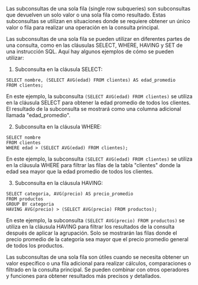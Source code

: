 Las subconsultas de una sola fila (single row subqueries) son subconsultas que devuelven un solo valor o una sola fila como resultado. Estas subconsultas se utilizan en situaciones donde se requiere obtener un único valor o fila para realizar una operación en la consulta principal.

Las subconsultas de una sola fila se pueden utilizar en diferentes partes de una consulta, como en las cláusulas SELECT, WHERE, HAVING y SET de una instrucción SQL. Aquí hay algunos ejemplos de cómo se pueden utilizar:

1. Subconsulta en la cláusula SELECT:

```
SELECT nombre, (SELECT AVG(edad) FROM clientes) AS edad_promedio
FROM clientes;
```

En este ejemplo, la subconsulta `(SELECT AVG(edad) FROM clientes)` se utiliza en la cláusula SELECT para obtener la edad promedio de todos los clientes. El resultado de la subconsulta se mostrará como una columna adicional llamada "edad_promedio".

2. Subconsulta en la cláusula WHERE:

```
SELECT nombre
FROM clientes
WHERE edad > (SELECT AVG(edad) FROM clientes);
```

En este ejemplo, la subconsulta `(SELECT AVG(edad) FROM clientes)` se utiliza en la cláusula WHERE para filtrar las filas de la tabla "clientes" donde la edad sea mayor que la edad promedio de todos los clientes.

3. Subconsulta en la cláusula HAVING:

```
SELECT categoria, AVG(precio) AS precio_promedio
FROM productos
GROUP BY categoria
HAVING AVG(precio) > (SELECT AVG(precio) FROM productos);
```

En este ejemplo, la subconsulta `(SELECT AVG(precio) FROM productos)` se utiliza en la cláusula HAVING para filtrar los resultados de la consulta después de aplicar la agrupación. Solo se mostrarán las filas donde el precio promedio de la categoría sea mayor que el precio promedio general de todos los productos.

Las subconsultas de una sola fila son útiles cuando se necesita obtener un valor específico o una fila adicional para realizar cálculos, comparaciones o filtrado en la consulta principal. Se pueden combinar con otros operadores y funciones para obtener resultados más precisos y detallados.